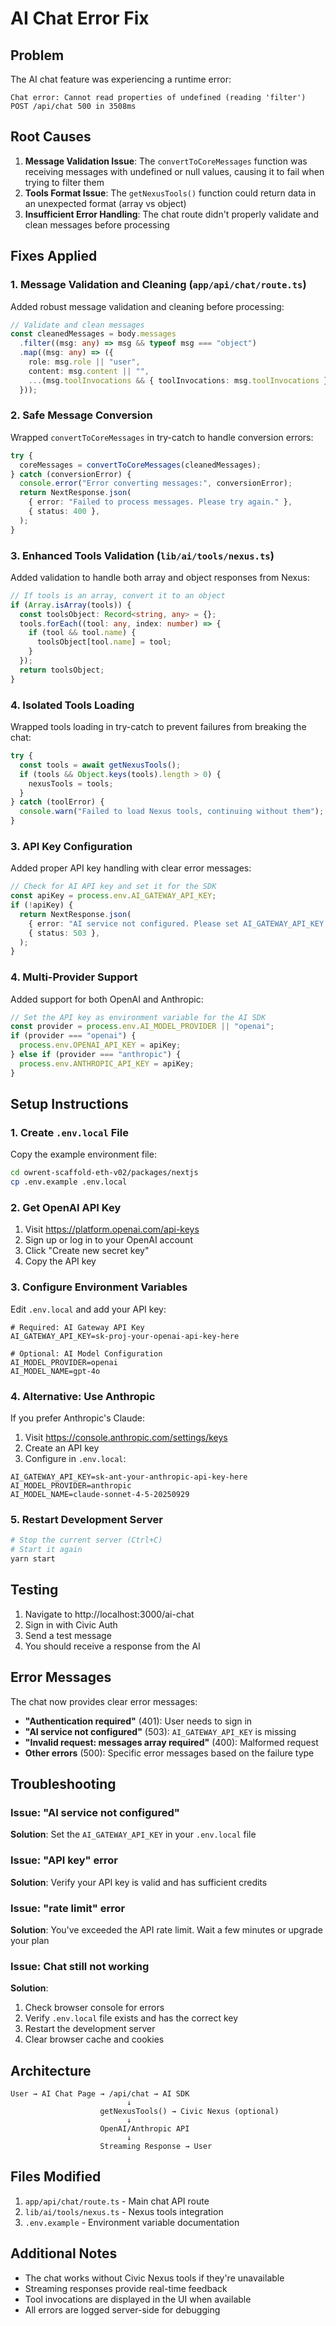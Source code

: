 # AI Chat Error Fix

## Problem

The AI chat feature was experiencing a runtime error:
```
Chat error: Cannot read properties of undefined (reading 'filter')
POST /api/chat 500 in 3508ms
```

## Root Causes

1. **Message Validation Issue**: The `convertToCoreMessages` function was receiving messages with undefined or null values, causing it to fail when trying to filter them
2. **Tools Format Issue**: The `getNexusTools()` function could return data in an unexpected format (array vs object)
3. **Insufficient Error Handling**: The chat route didn't properly validate and clean messages before processing

## Fixes Applied

### 1. Message Validation and Cleaning (`app/api/chat/route.ts`)

Added robust message validation and cleaning before processing:

```typescript
// Validate and clean messages
const cleanedMessages = body.messages
  .filter((msg: any) => msg && typeof msg === "object")
  .map((msg: any) => ({
    role: msg.role || "user",
    content: msg.content || "",
    ...(msg.toolInvocations && { toolInvocations: msg.toolInvocations }),
  }));
```

### 2. Safe Message Conversion

Wrapped `convertToCoreMessages` in try-catch to handle conversion errors:

```typescript
try {
  coreMessages = convertToCoreMessages(cleanedMessages);
} catch (conversionError) {
  console.error("Error converting messages:", conversionError);
  return NextResponse.json(
    { error: "Failed to process messages. Please try again." },
    { status: 400 },
  );
}
```

### 3. Enhanced Tools Validation (`lib/ai/tools/nexus.ts`)

Added validation to handle both array and object responses from Nexus:

```typescript
// If tools is an array, convert it to an object
if (Array.isArray(tools)) {
  const toolsObject: Record<string, any> = {};
  tools.forEach((tool: any, index: number) => {
    if (tool && tool.name) {
      toolsObject[tool.name] = tool;
    }
  });
  return toolsObject;
}
```

### 4. Isolated Tools Loading

Wrapped tools loading in try-catch to prevent failures from breaking the chat:

```typescript
try {
  const tools = await getNexusTools();
  if (tools && Object.keys(tools).length > 0) {
    nexusTools = tools;
  }
} catch (toolError) {
  console.warn("Failed to load Nexus tools, continuing without them");
}
```

### 3. API Key Configuration

Added proper API key handling with clear error messages:

```typescript
// Check for AI API key and set it for the SDK
const apiKey = process.env.AI_GATEWAY_API_KEY;
if (!apiKey) {
  return NextResponse.json(
    { error: "AI service not configured. Please set AI_GATEWAY_API_KEY in your environment variables." },
    { status: 503 },
  );
}
```

### 4. Multi-Provider Support

Added support for both OpenAI and Anthropic:

```typescript
// Set the API key as environment variable for the AI SDK
const provider = process.env.AI_MODEL_PROVIDER || "openai";
if (provider === "openai") {
  process.env.OPENAI_API_KEY = apiKey;
} else if (provider === "anthropic") {
  process.env.ANTHROPIC_API_KEY = apiKey;
}
```

## Setup Instructions

### 1. Create `.env.local` File

Copy the example environment file:

```bash
cd owrent-scaffold-eth-v02/packages/nextjs
cp .env.example .env.local
```

### 2. Get OpenAI API Key

1. Visit https://platform.openai.com/api-keys
2. Sign up or log in to your OpenAI account
3. Click "Create new secret key"
4. Copy the API key

### 3. Configure Environment Variables

Edit `.env.local` and add your API key:

```env
# Required: AI Gateway API Key
AI_GATEWAY_API_KEY=sk-proj-your-openai-api-key-here

# Optional: AI Model Configuration
AI_MODEL_PROVIDER=openai
AI_MODEL_NAME=gpt-4o
```

### 4. Alternative: Use Anthropic

If you prefer Anthropic's Claude:

1. Visit https://console.anthropic.com/settings/keys
2. Create an API key
3. Configure in `.env.local`:

```env
AI_GATEWAY_API_KEY=sk-ant-your-anthropic-api-key-here
AI_MODEL_PROVIDER=anthropic
AI_MODEL_NAME=claude-sonnet-4-5-20250929
```

### 5. Restart Development Server

```bash
# Stop the current server (Ctrl+C)
# Start it again
yarn start
```

## Testing

1. Navigate to http://localhost:3000/ai-chat
2. Sign in with Civic Auth
3. Send a test message
4. You should receive a response from the AI

## Error Messages

The chat now provides clear error messages:

- **"Authentication required"** (401): User needs to sign in
- **"AI service not configured"** (503): `AI_GATEWAY_API_KEY` is missing
- **"Invalid request: messages array required"** (400): Malformed request
- **Other errors** (500): Specific error messages based on the failure type

## Troubleshooting

### Issue: "AI service not configured"

**Solution**: Set the `AI_GATEWAY_API_KEY` in your `.env.local` file

### Issue: "API key" error

**Solution**: Verify your API key is valid and has sufficient credits

### Issue: "rate limit" error

**Solution**: You've exceeded the API rate limit. Wait a few minutes or upgrade your plan

### Issue: Chat still not working

**Solution**: 
1. Check browser console for errors
2. Verify `.env.local` file exists and has the correct key
3. Restart the development server
4. Clear browser cache and cookies

## Architecture

```
User → AI Chat Page → /api/chat → AI SDK
                          ↓
                    getNexusTools() → Civic Nexus (optional)
                          ↓
                    OpenAI/Anthropic API
                          ↓
                    Streaming Response → User
```

## Files Modified

1. `app/api/chat/route.ts` - Main chat API route
2. `lib/ai/tools/nexus.ts` - Nexus tools integration
3. `.env.example` - Environment variable documentation

## Additional Notes

- The chat works without Civic Nexus tools if they're unavailable
- Streaming responses provide real-time feedback
- Tool invocations are displayed in the UI when available
- All errors are logged server-side for debugging
